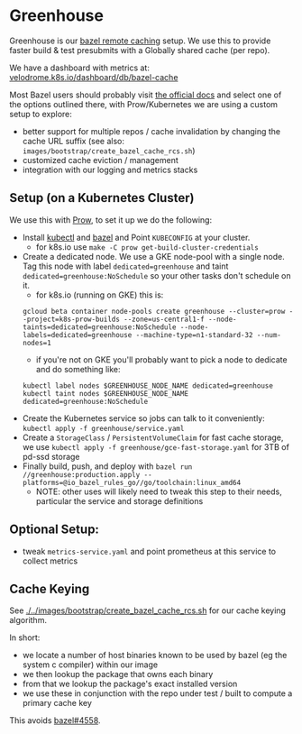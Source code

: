 # Greenhouse

Greenhouse is our [bazel remote caching](https://docs.bazel.build/versions/master/remote-caching.html) setup.
We use this to provide faster build & test presubmits with a Globally shared cache (per repo).

We have a dashboard with metrics at: [velodrome.k8s.io/dashboard/db/bazel-cache](http://velodrome.k8s.io/dashboard/db/bazel-cache?orgId=1)

Most Bazel users should probably visit [the official docs](https://docs.bazel.build/versions/master/remote-caching.html) and select one of the options outlined there, with Prow/Kubernetes we are using a custom setup to explore:

- better support for multiple repos / cache invalidation by changing the cache URL suffix
  (see also: `images/bootstrap/create_bazel_cache_rcs.sh`)
- customized cache eviction / management
- integration with our logging and metrics stacks


## Setup (on a Kubernetes Cluster)
We use this with [Prow](./../prow), to set it up we do the following:

 - Install [kubectl](https://kubernetes.io/docs/tasks/tools/install-kubectl/) and [bazel](https://bazel.build/) and Point `KUBECONFIG` at your cluster.
   - for k8s.io use `make -C prow get-build-cluster-credentials`
 - Create a dedicated node. We use a GKE node-pool with a single node. Tag this node with label `dedicated=greenhouse` and taint `dedicated=greenhouse:NoSchedule` so your other tasks don't schedule on it.
   - for k8s.io (running on GKE) this is:
   ```
   gcloud beta container node-pools create greenhouse --cluster=prow --project=k8s-prow-builds --zone=us-central1-f --node-taints=dedicated=greenhouse:NoSchedule --node-labels=dedicated=greenhouse --machine-type=n1-standard-32 --num-nodes=1
   ```
   - if you're not on GKE you'll probably want to pick a node to dedicate and do something like:
   ```
   kubectl label nodes $GREENHOUSE_NODE_NAME dedicated=greenhouse
   kubectl taint nodes $GREENHOUSE_NODE_NAME dedicated=greenhouse:NoSchedule
   ```
 - Create the Kubernetes service so jobs can talk to it conveniently: `kubectl apply -f greenhouse/service.yaml`
 - Create a `StorageClass` / `PersistentVolumeClaim` for fast cache storage, we use `kubectl apply -f greenhouse/gce-fast-storage.yaml` for 3TB of pd-ssd storage
 - Finally build, push, and deploy with `bazel run //greenhouse:production.apply --platforms=@io_bazel_rules_go//go/toolchain:linux_amd64`
   <!--TODO(bentheelder): make this easier to consume by other users?-->
   - NOTE: other uses will likely need to tweak this step to their needs, particular the service and storage definitions


## Optional Setup:
- tweak `metrics-service.yaml` and point prometheus at this service to collect metrics

## Cache Keying

See [./../images/bootstrap/create_bazel_cache_rcs.sh](./../images/bootstrap/create_bazel_cache_rcs.sh)
for our cache keying algorithm.

In short:
- we locate a number of host binaries known to be used by bazel (eg the
system c compiler) within our image
- we then lookup the package that owns each binary
- from that we lookup the package's exact installed version
- we use these in conjunction with the repo under test / built to compute a primary cache key

This avoids [bazel#4558](https://github.com/bazelbuild/bazel/issues/4558).
